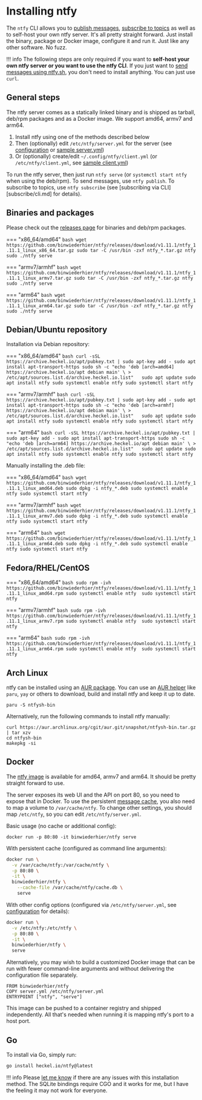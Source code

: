 # Installing ntfy
The `ntfy` CLI allows you to [publish messages](publish.md), [subscribe to topics](subscribe/cli.md) as well as to
self-host your own ntfy server. It's all pretty straight forward. Just install the binary, package or Docker image, 
configure it and run it. Just like any other software. No fuzz. 

!!! info
    The following steps are only required if you want to **self-host your own ntfy server or you want to use the ntfy CLI**.
    If you just want to [send messages using ntfy.sh](publish.md), you don't need to install anything. You can just use
    `curl`.

## General steps
The ntfy server comes as a statically linked binary and is shipped as tarball, deb/rpm packages and as a Docker image.
We support amd64, armv7 and arm64.

1. Install ntfy using one of the methods described below
2. Then (optionally) edit `/etc/ntfy/server.yml` for the server (see [configuration](config.md) or [sample server.yml](https://github.com/binwiederhier/ntfy/blob/main/server/server.yml))
3. Or (optionally) create/edit `~/.config/ntfy/client.yml` (or `/etc/ntfy/client.yml`, see [sample client.yml](https://github.com/binwiederhier/ntfy/blob/main/client/client.yml))

To run the ntfy server, then just run `ntfy serve` (or `systemctl start ntfy` when using the deb/rpm).
To send messages, use `ntfy publish`. To subscribe to topics, use `ntfy subscribe` (see [subscribing via CLI][subscribe/cli.md]
for details). 

## Binaries and packages
Please check out the [releases page](https://github.com/binwiederhier/ntfy/releases) for binaries and
deb/rpm packages.

=== "x86_64/amd64"
    ```bash
    wget https://github.com/binwiederhier/ntfy/releases/download/v1.11.1/ntfy_1.11.1_linux_x86_64.tar.gz
    sudo tar -C /usr/bin -zxf ntfy_*.tar.gz ntfy
    sudo ./ntfy serve
    ```

=== "armv7/armhf"
    ```bash
    wget https://github.com/binwiederhier/ntfy/releases/download/v1.11.1/ntfy_1.11.1_linux_armv7.tar.gz
    sudo tar -C /usr/bin -zxf ntfy_*.tar.gz ntfy
    sudo ./ntfy serve
    ```

=== "arm64"
    ```bash
    wget https://github.com/binwiederhier/ntfy/releases/download/v1.11.1/ntfy_1.11.1_linux_arm64.tar.gz
    sudo tar -C /usr/bin -zxf ntfy_*.tar.gz ntfy
    sudo ./ntfy serve
    ```

## Debian/Ubuntu repository
Installation via Debian repository:

=== "x86_64/amd64"
    ```bash
    curl -sSL https://archive.heckel.io/apt/pubkey.txt | sudo apt-key add -
    sudo apt install apt-transport-https
    sudo sh -c "echo 'deb [arch=amd64] https://archive.heckel.io/apt debian main' \
        > /etc/apt/sources.list.d/archive.heckel.io.list"  
    sudo apt update
    sudo apt install ntfy
    sudo systemctl enable ntfy
    sudo systemctl start ntfy
    ```

=== "armv7/armhf"
    ```bash
    curl -sSL https://archive.heckel.io/apt/pubkey.txt | sudo apt-key add -
    sudo apt install apt-transport-https
    sudo sh -c "echo 'deb [arch=armhf] https://archive.heckel.io/apt debian main' \
        > /etc/apt/sources.list.d/archive.heckel.io.list"  
    sudo apt update
    sudo apt install ntfy
    sudo systemctl enable ntfy
    sudo systemctl start ntfy
    ```

=== "arm64"
    ```bash
    curl -sSL https://archive.heckel.io/apt/pubkey.txt | sudo apt-key add -
    sudo apt install apt-transport-https
    sudo sh -c "echo 'deb [arch=arm64] https://archive.heckel.io/apt debian main' \
        > /etc/apt/sources.list.d/archive.heckel.io.list"  
    sudo apt update
    sudo apt install ntfy
    sudo systemctl enable ntfy
    sudo systemctl start ntfy
    ```

Manually installing the .deb file:

=== "x86_64/amd64"
    ```bash
    wget https://github.com/binwiederhier/ntfy/releases/download/v1.11.1/ntfy_1.11.1_linux_amd64.deb
    sudo dpkg -i ntfy_*.deb
    sudo systemctl enable ntfy
    sudo systemctl start ntfy
    ```

=== "armv7/armhf"
    ```bash
    wget https://github.com/binwiederhier/ntfy/releases/download/v1.11.1/ntfy_1.11.1_linux_armv7.deb
    sudo dpkg -i ntfy_*.deb
    sudo systemctl enable ntfy
    sudo systemctl start ntfy
    ```

=== "arm64"
    ```bash
    wget https://github.com/binwiederhier/ntfy/releases/download/v1.11.1/ntfy_1.11.1_linux_arm64.deb
    sudo dpkg -i ntfy_*.deb
    sudo systemctl enable ntfy
    sudo systemctl start ntfy
    ```

## Fedora/RHEL/CentOS

=== "x86_64/amd64"
    ```bash
    sudo rpm -ivh https://github.com/binwiederhier/ntfy/releases/download/v1.11.1/ntfy_1.11.1_linux_amd64.rpm
    sudo systemctl enable ntfy 
    sudo systemctl start ntfy
    ```

=== "armv7/armhf"
    ```bash
    sudo rpm -ivh https://github.com/binwiederhier/ntfy/releases/download/v1.11.1/ntfy_1.11.1_linux_armv7.rpm
    sudo systemctl enable ntfy 
    sudo systemctl start ntfy
    ```

=== "arm64"
    ```bash
    sudo rpm -ivh https://github.com/binwiederhier/ntfy/releases/download/v1.11.1/ntfy_1.11.1_linux_arm64.rpm
    sudo systemctl enable ntfy 
    sudo systemctl start ntfy
    ```

## Arch Linux
ntfy can be installed using an [AUR package](https://aur.archlinux.org/packages/ntfysh-bin/). You can use an [AUR helper](https://wiki.archlinux.org/title/AUR_helpers) like `paru`, `yay` or others to download, build and install ntfy and keep it up to date.
```
paru -S ntfysh-bin
```

Alternatively, run the following commands to install ntfy manually:
```
curl https://aur.archlinux.org/cgit/aur.git/snapshot/ntfysh-bin.tar.gz | tar xzv
cd ntfysh-bin
makepkg -si
```


## Docker
The [ntfy image](https://hub.docker.com/r/binwiederhier/ntfy) is available for amd64, armv7 and arm64. It should be pretty
straight forward to use.

The server exposes its web UI and the API on port 80, so you need to expose that in Docker. To use the persistent 
[message cache](config.md#message-cache), you also need to map a volume to `/var/cache/ntfy`. To change other settings, 
you should map `/etc/ntfy`, so you can edit `/etc/ntfy/server.yml`.

Basic usage (no cache or additional config):
```
docker run -p 80:80 -it binwiederhier/ntfy serve
```

With persistent cache (configured as command line arguments):
```bash
docker run \
  -v /var/cache/ntfy:/var/cache/ntfy \
  -p 80:80 \
  -it \
  binwiederhier/ntfy \
    --cache-file /var/cache/ntfy/cache.db \
    serve
```

With other config options (configured via `/etc/ntfy/server.yml`, see [configuration](config.md) for details):
```bash
docker run \
  -v /etc/ntfy:/etc/ntfy \
  -p 80:80 \
  -it \
  binwiederhier/ntfy \
  serve
```

Alternatively, you may wish to build a customized Docker image that can be run with fewer command-line arguments and without delivering the configuration file separately.
```
FROM binwiederhier/ntfy
COPY server.yml /etc/ntfy/server.yml
ENTRYPOINT ["ntfy", "serve"]
```
This image can be pushed to a container registry and shipped independently. All that's needed when running it is mapping ntfy's port to a host port.

## Go
To install via Go, simply run:
```bash
go install heckel.io/ntfy@latest
```

!!! info
    Please [let me know](https://github.com/binwiederhier/ntfy/issues) if there are any issues with this installation
    method. The SQLite bindings require CGO and it works for me, but I have the feeling it may not work for everyone.
